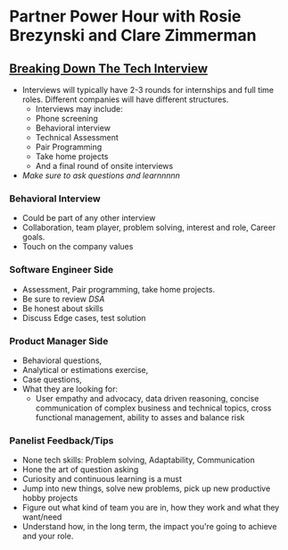 # Partner Power Hour with Rosie Brezynski and Clare Zimmerman

## [Breaking Down The Tech Interview](https://youtu.be/_6Fi8FFvdQs)

- Interviews will typically have 2-3 rounds for internships and full time roles.
  Different companies will have different structures.
  - Interviews may include:
  - Phone screening
  - Behavioral interview
  - Technical Assessment
  - Pair Programming
  - Take home projects
  - And a final round of onsite interviews
- _Make sure to ask questions and learnnnnn_

### Behavioral Interview

- Could be part of any other interview
- Collaboration, team player, problem solving, interest and role, Career goals.
- Touch on the company values

### Software Engineer Side

- Assessment, Pair programming, take home projects.
- Be sure to review _DSA_
- Be honest about skills
- Discuss Edge cases, test solution

### Product Manager Side

- Behavioral questions,
- Analytical or estimations exercise,
- Case questions,
- What they are looking for:
  - User empathy and advocacy, data driven reasoning, concise communication of complex business and technical topics, cross functional management, ability to asses and balance risk

### Panelist Feedback/Tips

- None tech skills: Problem solving, Adaptability, Communication
- Hone the art of question asking
- Curiosity and continuous learning is a must
- Jump into new things, solve new problems, pick up new productive hobby projects
- Figure out what kind of team you are in, how they work and what they want/need
- Understand how, in the long term, the impact you're going to achieve and your role.
